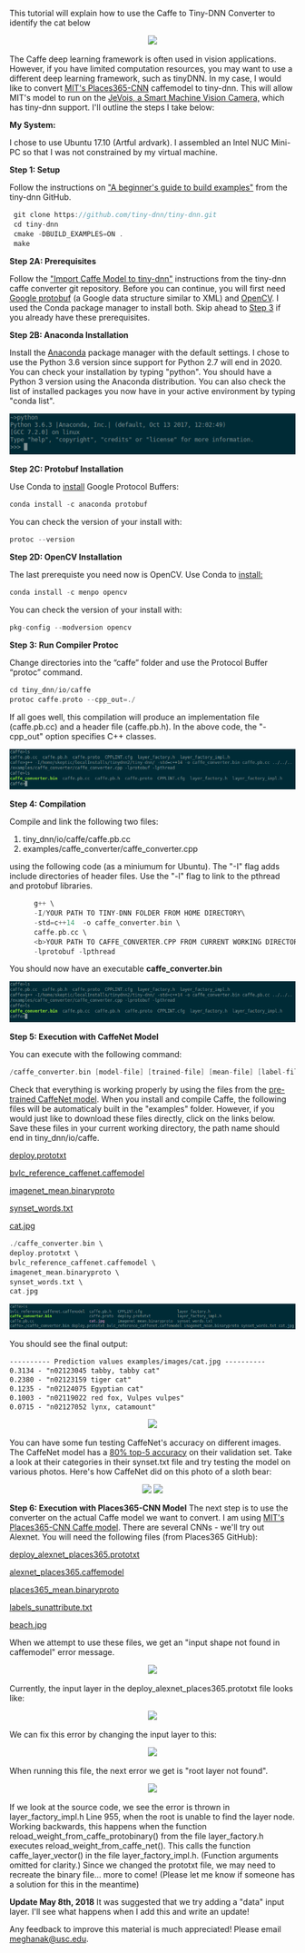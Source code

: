 This tutorial will explain how to use the Caffe to Tiny-DNN Converter to identify the cat below
<p align = "center">
	<img src= "https://raw.githubusercontent.com/Me-ghana/old-site/master/caffeConvert/cat.jpg"  width = 300>
</p>

The Caffe deep learning framework is often used in vision applications. However, if you have limited computation resources, you may want to use a different deep learning framework, such as tinyDNN. In my case, I would like to convert <a href = "https://github.com/CSAILVision/places365" target = "_blank"> MIT's Places365-CNN</a> caffemodel to tiny-dnn. This will allow MIT's model to run on the <a href = "http://jevois.org/" target="_blank">JeVois, a Smart Machine Vision Camera,</a> which has tiny-dnn support. I'll outline the steps I take below:

**My System:**

I chose to use Ubuntu 17.10 (Artful ardvark).  I assembled an Intel NUC Mini-PC so that I was not constrained by my virtual machine. 


**Step 1: Setup**

 Follow the instructions on <a href = "https://github.com/tiny-dnn/tiny-dnn/wiki/A-beginner's-guide-to-build-examples" target = "_blank">"A beginner's guide to build examples"</a> from the tiny-dnn GitHub.
 ```c++
  git clone https://github.com/tiny-dnn/tiny-dnn.git
  cd tiny-dnn
  cmake -DBUILD_EXAMPLES=ON .
  make
```

**Step 2A: Prerequisites**

Follow the <a href="https://github.com/tiny-dnn/tiny-dnn/tree/master/examples/caffe_converter" target = "_blank">"Import Caffe Model to tiny-dnn"</a> instructions from the tiny-dnn caffe converter git repository.  Before you can continue, you will first need <a href="https://developers.google.com/protocol-buffers/" target ="_blank">Google protobuf</a> (a Google data structure similar to XML) and <a href ="https://opencv.org/" target = "_blank">OpenCV</a>.  I used the Conda package manager to install both.  Skip ahead to <a href="#3">Step 3</a> if you already have these prerequisites.  


**Step 2B: Anaconda Installation**

Install the <a href ="https://www.anaconda.com/download/#macos" target ="_blank">Anaconda</a> package manager with the default settings. I chose to use the Python 3.6 version since support for Python 2.7 will end in 2020. <!--As a result, we will have to make a few changes to Caffe models later on.--> You can check your installation by typing "python". You should have a Python 3 version using the Anaconda distribution. You can also check the list of installed packages you now have in your active environment by typing "conda list".

<p align = "center">
	<img src= "https://raw.githubusercontent.com/Me-ghana/Me-ghana.github.io/master/images/CaffeConverter/condaPython.png">
<!--		<div align = "center">
			<figcaption></figcaption>
		</div>-->
</p>


**Step 2C: Protobuf Installation**

Use Conda to <a href = "https://anaconda.org/anaconda/protobuf" target = "_blank">install</a> Google Protocol Buffers: 
```c++ 
conda install -c anaconda protobuf
```
You can check the version of your install with:
```c++
protoc --version
```


**Step 2D: OpenCV Installation**

The last prerequiste you need now is OpenCV.  Use Conda to <a href = "https://anaconda.org/menpo/opencv" target = "_blank">install:</a>
```c++
conda install -c menpo opencv
```
You can check the version of your install with:
```c++
pkg-config --modversion opencv
```


**Step 3: Run Compiler Protoc**

Change directories into the “caffe” folder and use the Protocol Buffer “protoc” command.  
```c++
cd tiny_dnn/io/caffe
protoc caffe.proto --cpp_out=./
```
If all goes well, this compilation will produce an implementation file (caffe.pb.cc) and a header file (caffe.pb.h). In the above code, the "-cpp_out" option specifies C++ classes.

<p align = "center">
<img  src = "https://raw.githubusercontent.com/Me-ghana/Me-ghana.github.io/master/images/CaffeConverter/compile.png" >
</p>


**Step 4: Compilation**

Compile and link the following two files: 

1. tiny_dnn/io/caffe/caffe.pb.cc
2. examples/caffe_converter/caffe_converter.cpp

using the following code (as a miniumum for Ubuntu). The "-I" flag adds include directories of header files.  Use the "-l" flag to link to the pthread and protobuf libraries.  
```c++
      g++ \
      -I/YOUR PATH TO TINY-DNN FOLDER FROM HOME DIRECTORY\
      -std=c++14  -o caffe_converter.bin \
      caffe.pb.cc \
      <b>YOUR PATH TO CAFFE_CONVERTER.CPP FROM CURRENT WORKING DIRECTORY \
      -lprotobuf -lpthread 
```
You should now have an executable **caffe_converter.bin**
<p align = "center">
    <img  src = "https://raw.githubusercontent.com/Me-ghana/Me-ghana.github.io/master/images/CaffeConverter/compile.png">
</p> 


**Step 5: Execution with CaffeNet Model**

You can execute with the following command:
```c++
/caffe_converter.bin [model-file] [trained-file] [mean-file] [label-file] [img-file]
```
Check that everything is working properly by using the files from the <a href = "https://github.com/BVLC/caffe/tree/master/examples/cpp_classification" target = "_blank">pre-trained CaffeNet model</a>.  When you install and compile Caffe, the following files will be automaticaly built in the "examples" folder.  However, if you would just like to download these files directly, click on the links below.  Save these files in your current working directory, the path name should end in tiny_dnn/io/caffe.

<a href = "https://github.com/Me-ghana/old-site/blob/master/caffeConvert/deploy.prototxt" download>deploy.prototxt</a> 

<a href = "http://dl.caffe.berkeleyvision.org/bvlc_reference_caffenet.caffemodel" download>bvlc_reference_caffenet.caffemodel </a>

<a href = "https://github.com/Me-ghana/old-site/blob/master/caffeConvert/imagenet_mean.binaryproto" download>imagenet_mean.binaryproto</a>

<a href = "https://github.com/Me-ghana/old-site/blob/master/caffeConvert/synset_words.txt" download>synset_words.txt</a> 

<a href="https://raw.githubusercontent.com/Me-ghana/old-site/master/caffeConvert/cat.jpg" download>cat.jpg</a> 

```c++
./caffe_converter.bin \ 
deploy.prototxt \ 
bvlc_reference_caffenet.caffemodel \ 
imagenet_mean.binaryproto \ 
synset_words.txt \ 
cat.jpg 
```

<p align = "center">
<img  src = "https://raw.githubusercontent.com/Me-ghana/Me-ghana.github.io/master/images/CaffeConverter/run.png">
</p> 

You should see the final output: <br>
```
---------- Prediction values examples/images/cat.jpg ----------
0.3134 - "n02123045 tabby, tabby cat"
0.2380 - "n02123159 tiger cat"
0.1235 - "n02124075 Egyptian cat"
0.1003 - "n02119022 red fox, Vulpes vulpes"
0.0715 - "n02127052 lynx, catamount"
```
<p align = "center">    
	<img  src = "https://raw.githubusercontent.com/Me-ghana/old-site/master/caffeConvert/results.png">
</p> 

You can have some fun testing CaffeNet's accuracy on different images.  The CaffeNet model has a <a href = "https://github.com/BVLC/caffe/tree/master/models/bvlc_reference_caffenet" target = "_blank">80% top-5 accuracy</a> on their validation set.  Take a look at their categories in their synset.txt file and try testing the model on various photos.  Here's how CaffeNet did on this photo of a sloth bear: 

<p align = "center">
    <img  src = "https://raw.githubusercontent.com/Me-ghana/old-site/master/caffeConvert/Sloth-Bear.png">
	<img  src = "https://raw.githubusercontent.com/Me-ghana/old-site/master/caffeConvert/slothbear.png"> 
</p> 


**Step 6: Execution with Places365-CNN Model**
The next step is to use the converter on the actual Caffe model we want to convert.  I am using <a href = "https://github.com/CSAILVision/places365" target = "_blank">MIT's Places365-CNN Caffe model</a>. There are several CNNs - we'll try out Alexnet. You will need the following files (from Places365 GitHub):

<a href = "https://github.com/Me-ghana/old-site/tree/master/caffeConvert/deploy_alexnet_places365.prototxt" download>deploy_alexnet_places365.prototxt</a> 

<a href = "http://places2.csail.mit.edu/models_places365/googlenet_places365.caffemodel" download>alexnet_places365.caffemodel </a> 

<a href = "https://github.com/Me-ghana/old-site/tree/master/caffeConvert/places365CNN_mean.binaryproto" download>places365_mean.binaryproto</a>

<a href = "https://github.com/Me-ghana/old-site/tree/master/caffeConvert/labels_sunattribute.txt" download>labels_sunattribute.txt</a> 

<a href="https://github.com/Me-ghana/old-site/tree/master/caffeConvert/beach.jpg" download>beach.jpg</a> 

When we attempt to use these files, we get an "input shape not found in caffemodel" error message.
<p align = "center">
<img  src = "https://raw.githubusercontent.com/Me-ghana/old-site/master/caffeConvert/inputshape.png"> 
</p>
Currently, the input layer in the deploy_alexnet_places365.prototxt file looks like:
<p align = "center">
<img  src = "https://raw.githubusercontent.com/Me-ghana/old-site/master/caffeConvert/beforeLayerChange.png"> 
</p> 
We can fix this error by changing the input layer to this:   
<p align = "center">
<img  src = "https://raw.githubusercontent.com/Me-ghana/old-site/master/caffeConvert/afterLayerChange.png"> 
</p> 

When running this file, the next error we get is "root layer not found".
<p align = "center">
<img  src = "https://raw.githubusercontent.com/Me-ghana/old-site/master/caffeConvert/error1.png"> 
</p>
    

If we look at the source code, we see the error is thrown in layer_factory_impl.h Line 955, when the root is unable to find the layer node.  Working backwards, this happens when the function reload_weight_from_caffe_protobinary() from the file layer_factory.h executes reload_weight_from_caffe_net(). This calls the function caffe_layer_vector() in the file layer_factory_impl.h. (Function arguments omitted for clarity.)  Since we changed the prototxt file, we may need to recreate the binary file... more to come! (Please let me know if someone has a solution for this in the meantime) 

**Update May 8th, 2018**
It was suggested that we try adding a "data" input layer.  I'll see what happens when I add this and write an update!

Any feedback to improve this material is much appreciated! Please email meghanak@usc.edu.
